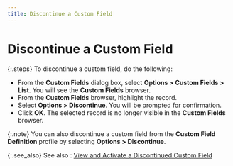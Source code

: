 ```yaml
---
title: Discontinue a Custom Field
---
```


# Discontinue a Custom Field


{:.steps}
To discontinue a custom field, do the following:

- From the **Custom Fields** dialog box, select **Options &gt; Custom Fields &gt; List**.  You will see the **Custom Fields** browser.
- From the **Custom Fields** browser, highlight the  record.
- Select **Options &gt; Discontinue**. You will be  prompted for confirmation.
- Click **OK**. The selected record is no longer  visible in the **Custom Fields** browser.



{:.note}
You can also discontinue a custom field from  the **Custom Field Definition** profile  by selecting **Options &gt; Discontinue**.


{:.see_also}
See also
: [View  and Activate a Discontinued Custom Field]({{site.sc_baseurl}}/options/miscellaneous-set-up/custom-fields/custom-field-definition-profile/view_and_activate_a_discontinued_custom_field.html)
